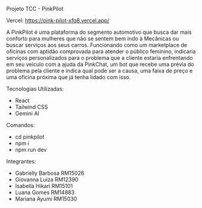 Projeto TCC - PinkPilot 

Vercel: https://pink-pilot-xfq8.vercel.app/

A PinkPilot é uma plataforma do segmento automotivo que busca dar mais conforto para mulheres que não se sentem bem indo à Mecânicas ou buscar serviços aos seus carros. Funcionando como um marketplace de oficinas com aptidão comprovada para atender o público feminino, indicaria serviços personalizados para o problema que a cliente estaria enfrentando em seu veículo com a ajuda da PinkChat, um bot que recebe uma prévia do problema pela cliente e indica qual pode ser a causa, uma faixa de preço e uma oficina próxima que já tenha lidado com isso.

Tecnologias Utilizadas: 
- React
- Tailwind CSS
- Gemini AI

Comandos: 
- cd pinkpilot
- npm i 
- npm run dev

Integrantes:
- Gabrielly Barbosa RM15026
- Giovanna Luiza RM12390
- Isabella Hikari RM15101
- Luana Gomes RM14883
- Mariana Ayumi RM15030

